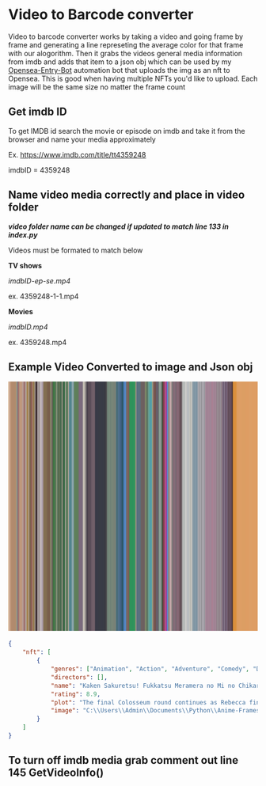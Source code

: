# Video to Barcode converter

Video to barcode converter works by taking a video and going frame by frame and generating a line represeting the average color for that frame with our alogorithm. Then it grabs the videos general media information from imdb and adds that item to a json obj which can be used by my [Opensea-Entry-Bot](Opensea-Entry-Bot) automation bot that uploads the img as an nft to Opensea. This is good when having multiple NFTs you'd like to upload. Each image will be the same size no matter the frame count

## Get imdb ID

To get IMDB id search the movie or episode on imdb and take it from the browser and name your media approximately

Ex. https://www.imdb.com/title/tt4359248

imdbID = 4359248

## Name video media correctly and place in video folder

**_video folder name can be changed if updated to match line 133 in index.py_**

Videos must be formated to match below

**TV shows**

_imdbID-ep-se.mp4_

ex. 4359248-1-1.mp4

**Movies**

_imdbID.mp4_

ex. 4359248.mp4

## Example Video Converted to image and Json obj

![Demo Image](./videos-Barcodes/4359248-1-1.mp4.jpg)

```json
{
    "nft": [
        {
            "genres": ["Animation", "Action", "Adventure", "Comedy", "Drama", "Fantasy"],
            "directors": [],
            "name": "Kaken Sakuretsu! Fukkatsu Meramera no Mi no Chikara",
            "rating": 8.9,
            "plot": "The final Colosseum round continues as Rebecca finally remembers her father. Sabo destroys the Colosseum with his Dragon Claw Fists before leaping at the Fighting Fish bearing the Mera Mera no Mi.",
            "image": "C:\\Users\\Admin\\Documents\\Python\\Anime-Frames\\videos-Barcodes\\4359248-1-1.mp4.jpg"
        }
    ]
}
```

## To turn off imdb media grab comment out line 145 GetVideoInfo()
